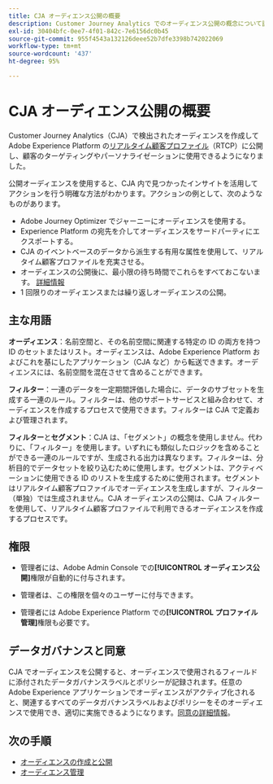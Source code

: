 ```yaml
---
title: CJA オーディエンス公開の概要
description: Customer Journey Analytics でのオーディエンス公開の概念について説明します
exl-id: 30404bfc-0ee7-4f01-842c-7e6156dc0b45
source-git-commit: 955f4543a132126deee52b7dfe3398b742022069
workflow-type: tm+mt
source-wordcount: '437'
ht-degree: 95%

---
```


# CJA オーディエンス公開の概要

Customer Journey Analytics（CJA）で検出されたオーディエンスを作成して Adobe Experience Platform の[リアルタイム顧客プロファイル](https://experienceleague.adobe.com/docs/experience-platform/profile/home.html?lang=ja)（RTCP）に公開し、顧客のターゲティングやパーソナライゼーションに使用できるようになりました。

公開オーディエンスを使用すると、CJA 内で見つかったインサイトを活用してアクションを行う明確な方法がわかります。アクションの例として、次のようなものがあります。

* Adobe Journey Optimizer でジャーニーにオーディエンスを使用する。
* Experience Platform の宛先を介してオーディエンスをサードパーティにエクスポートする。
* CJA のイベントベースのデータから派生する有用な属性を使用して、リアルタイム顧客プロファイルを充実させる。
* オーディエンスの公開後に、最小限の待ち時間でこれらをすべておこないます。 [詳細情報](https://experienceleague.adobe.com/docs/analytics-platform/using/cja-components/audiences/publish.html?lang=en#latency)
* 1 回限りのオーディエンスまたは繰り返しオーディエンスの公開。

## 主な用語

**オーディエンス**：名前空間と、その名前空間に関連する特定の ID の両方を持つ ID のセットまたはリスト。オーディエンスは、Adobe Experience Platform およびこれを基にしたアプリケーション（CJA など）から転送できます。オーディエンスには、名前空間を混在させて含めることができます。

**フィルター**：一連のデータを一定期間評価した場合に、データのサブセットを生成する一連のルール。フィルターは、他のサポートサービスと組み合わせて、オーディエンスを作成するプロセスで使用できます。フィルターは CJA で定義および管理されます。

**フィルター**&#x200B;と&#x200B;**セグメント**：CJA は、「セグメント」の概念を使用しません。代わりに、「フィルター」を使用します。いずれにも類似したロジックを含めることができる一連のルールですが、生成される出力は異なります。フィルターは、分析目的でデータセットを絞り込むために使用します。セグメントは、アクティベーションに使用できる ID のリストを生成するために使用されます。セグメントはリアルタイム顧客プロファイルでオーディエンスを生成しますが、フィルター（単独）では生成されません。CJA オーディエンスの公開は、CJA フィルターを使用して、リアルタイム顧客プロファイルで利用できるオーディエンスを作成するプロセスです。

## 権限

* 管理者には、Adobe Admin Console での&#x200B;**[!UICONTROL オーディエンス公開]**&#x200B;権限が自動的に付与されます。

* 管理者は、この権限を個々のユーザーに付与できます。

* 管理者には Adobe Experience Platform での&#x200B;**[!UICONTROL プロファイル管理]**&#x200B;権限も必要です。

## データガバナンスと同意

CJA でオーディエンスを公開すると、オーディエンスで使用されるフィールドに添付されたデータガバナンスラベルとポリシーが記録されます。任意の Adobe Experience アプリケーションでオーディエンスがアクティブ化されると、関連するすべてのデータガバナンスラベルおよびポリシーをそのオーディエンスで使用でき、適切に実施できるようになります。[同意の詳細情報](https://experienceleague.adobe.com/docs/experience-platform/data-governance/policies/user-guide.html?lang=ja#consent-policy)。

## 次の手順

* [オーディエンスの作成と公開](/help/components/audiences/publish.md)
* [オーディエンス管理](/help/components/audiences/manage.md)
